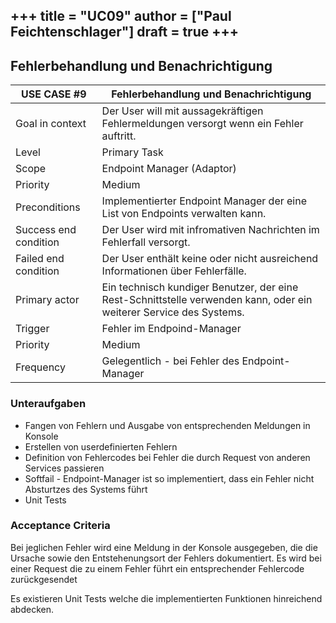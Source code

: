 +++
title = "UC09"
author = ["Paul Feichtenschlager"]
draft = true
+++
---

## Fehlerbehandlung und Benachrichtigung

| USE CASE **#9**       | Fehlerbehandlung und Benachrichtigung                                 |
|-----------------------|---------------------------------------------------------------------|
| Goal in context       | Der User will mit aussagekräftigen Fehlermeldungen versorgt wenn ein Fehler auftritt.  |
| Level                 | Primary Task                             |
| Scope                 | Endpoint Manager (Adaptor)                                                 |
| Priority              | Medium                                                        |
| Preconditions         | Implementierter Endpoint Manager der eine List von Endpoints verwalten kann.       |
| Success end condition | Der User wird mit infromativen Nachrichten im Fehlerfall versorgt. |
| Failed end condition  | Der User enthält keine oder nicht ausreichend Informationen über Fehlerfälle. |
| Primary actor         | Ein technisch kundiger Benutzer, der eine Rest-Schnittstelle verwenden kann, oder ein weiterer Service des Systems.  |
| Trigger               | Fehler im Endpoind-Manager                                         |
| Priority              | Medium                                                        |
| Frequency             | Gelegentlich - bei Fehler des Endpoint-Manager               |


### Unteraufgaben
- Fangen von Fehlern und Ausgabe von entsprechenden Meldungen in Konsole
- Erstellen von userdefinierten Fehlern
- Definition von Fehlercodes bei Fehler die durch Request von anderen Services passieren
- Softfail - Endpoint-Manager ist so implementiert, dass ein Fehler nicht Absturtzes des Systems führt
- Unit Tests

### Acceptance Criteria
Bei jeglichen Fehler wird eine Meldung in der Konsole ausgegeben, die die Ursache sowie den Entstehenungsort der Fehlers dokumentiert.
Es wird bei einer Request die zu einem Fehler führt ein entsprechender Fehlercode zurückgesendet

Es existieren Unit Tests welche die implementierten Funktionen hinreichend abdecken.

